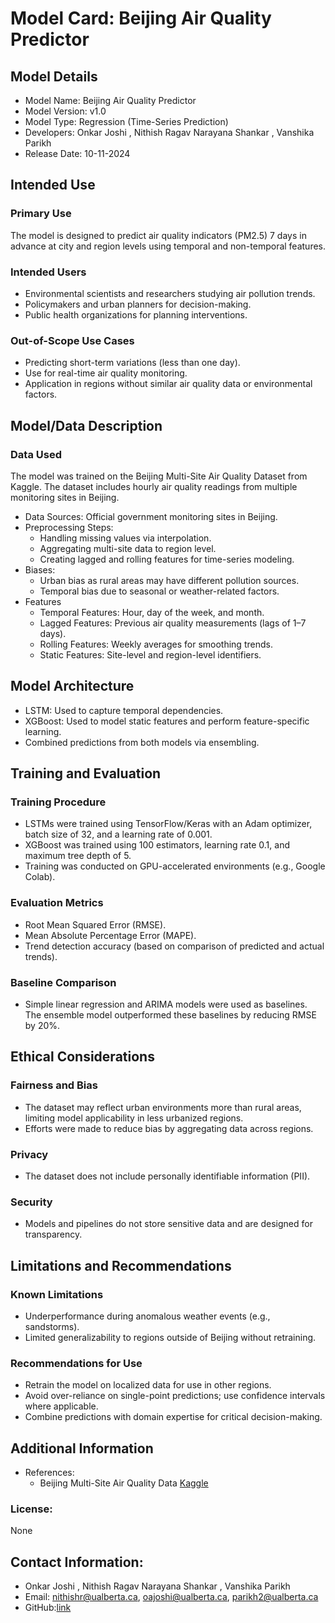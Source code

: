 # Model Card: Beijing Air Quality Predictor
## Model Details
- Model Name: Beijing Air Quality Predictor
- Model Version: v1.0
- Model Type: Regression (Time-Series Prediction)
- Developers: Onkar Joshi , Nithish Ragav Narayana Shankar , Vanshika Parikh
- Release Date: 10-11-2024
## Intended Use
### Primary Use
The model is designed to predict air quality indicators (PM2.5) 7 days in advance at city and region levels using temporal and non-temporal features.

### Intended Users
- Environmental scientists and researchers studying air pollution trends.
- Policymakers and urban planners for decision-making.
- Public health organizations for planning interventions.
### Out-of-Scope Use Cases
- Predicting short-term variations (less than one day).
- Use for real-time air quality monitoring.
- Application in regions without similar air quality data or environmental factors.
## Model/Data Description
### Data Used
The model was trained on the Beijing Multi-Site Air Quality Dataset from Kaggle. The dataset includes hourly air quality readings from multiple monitoring sites in Beijing.

- Data Sources: Official government monitoring sites in Beijing.
- Preprocessing Steps:
  - Handling missing values via interpolation.
  - Aggregating multi-site data to region level.
  - Creating lagged and rolling features for time-series modeling.
- Biases:
  - Urban bias as rural areas may have different pollution sources.
  - Temporal bias due to seasonal or weather-related factors.
- Features
  - Temporal Features: Hour, day of the week, and month.
  - Lagged Features: Previous air quality measurements (lags of 1–7 days).
  - Rolling Features: Weekly averages for smoothing trends.
  - Static Features: Site-level and region-level identifiers.
## Model Architecture
- LSTM: Used to capture temporal dependencies.
- XGBoost: Used to model static features and perform feature-specific learning.
- Combined predictions from both models via ensembling.
## Training and Evaluation
### Training Procedure
- LSTMs were trained using TensorFlow/Keras with an Adam optimizer, batch size of 32, and a learning rate of 0.001.
- XGBoost was trained using 100 estimators, learning rate 0.1, and maximum tree depth of 5.
- Training was conducted on GPU-accelerated environments (e.g., Google Colab).
### Evaluation Metrics
- Root Mean Squared Error (RMSE).
- Mean Absolute Percentage Error (MAPE).
- Trend detection accuracy (based on comparison of predicted and actual trends).
### Baseline Comparison
- Simple linear regression and ARIMA models were used as baselines. The ensemble model outperformed these baselines by reducing RMSE by 20%.
## Ethical Considerations
### Fairness and Bias
- The dataset may reflect urban environments more than rural areas, limiting model applicability in less urbanized regions.
- Efforts were made to reduce bias by aggregating data across regions.
### Privacy
- The dataset does not include personally identifiable information (PII).
### Security
- Models and pipelines do not store sensitive data and are designed for transparency.
## Limitations and Recommendations
### Known Limitations
- Underperformance during anomalous weather events (e.g., sandstorms).
- Limited generalizability to regions outside of Beijing without retraining.
### Recommendations for Use
- Retrain the model on localized data for use in other regions.
- Avoid over-reliance on single-point predictions; use confidence intervals where applicable.
- Combine predictions with domain expertise for critical decision-making.
## Additional Information
- References:
  - Beijing Multi-Site Air Quality Data [Kaggle](https://www.kaggle.com/datasets/sid321axn/beijing-multisite-airquality-data-set/code)
### License:
None
## Contact Information:

- Onkar Joshi , Nithish Ragav Narayana Shankar , Vanshika Parikh
- Email: nithishr@ualberta.ca, oajoshi@ualberta.ca, parikh2@ualberta.ca
- GitHub:[link](https://github.com/nnr2611/Air-Pollution-prediction)
